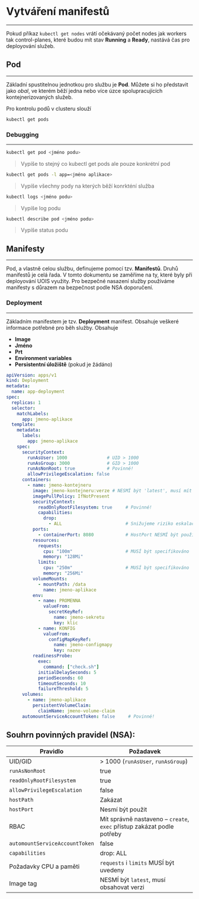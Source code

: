 # Vytváření manifestů

***

Pokud příkaz `kubectl get nodes` vrátí očekávaný počet nodes jak workers tak control-planes, které budou mít stav **Running** a **Ready**, nastává čas pro deployování služeb.

## Pod

***

Základní spustitelnou jednotkou pro službu je **Pod**. Můžete si ho představit jako *obal*, ve kterém běží jedna nebo více úzce spolupracujících kontejnerizovaných služeb.

Pro kontrolu podů v clusteru slouží
```bash
kubectl get pods
```

### Debugging

***

```bash
kubectl get pod <jméno podu>
```
> Vypíše to stejný co kubectl get pods ale pouze konkrétní pod
```bash
kubectl get pods -l app=<jméno aplikace>
```
> Vypíše všechny pody na kterých běží konrkténí služba

```bash
kubectl logs <jméno podu>
```
> Vypíše log podu

```bash
kubectl describe pod <jméno podu>
```
> Vypíše status podu

## Manifesty

***

Pod, a vlastně celou službu, definujeme pomocí tzv. **Manifestů**. Druhů manifestů je celá řada. V tomto dokumentu se zaměříme na ty, které byly při deployování UOIS využity.
Pro bezpečné nasazení služby používáme manifesty s důrazem na bezpečnost podle NSA doporučení.

### Deployment

***

Základním manifestem je tzv. **Deployment** manifest. Obsahuje veškeré informace potřebné pro běh služby. Obsahuje
- **Image**
- **Jméno**
- **Prt**
- **Environment variables**
- **Persistentní úložiště** (pokud je žádáno)

```app-deployment.yaml
apiVersion: apps/v1
kind: Deployment
metadata:
  name: app-deployment
spec:
  replicas: 1
  selector:
    matchLabels:
      app: jmeno-aplikace
  template:
    metadata:
      labels:
        app: jmeno-aplikace
    spec:
      securityContext:
        runAsUser: 1000               # UID > 1000
        runAsGroup: 3000              # GID > 1000
        runAsNonRoot: true            # Povinné!
        allowPrivilegeEscalation: false
      containers:
        - name: jmeno-kontejneru
          image: jmeno-kontejneru:verze # NESMÍ být 'latest', musí mít konkrétní verzi
          imagePullPolicy: IfNotPresent
          securityContext:
            readOnlyRootFilesystem: true     # Povinné!
            capabilities:
              drop:
                - ALL                        # Snižujeme riziko eskalace
          ports:
            - containerPort: 8080            # HostPort NESMÍ být použit
          resources:
            requests:
              cpu: "100m"                    # MUSÍ být specifikováno
              memory: "128Mi"
            limits:
              cpu: "250m"                    # MUSÍ být specifikováno
              memory: "256Mi"
          volumeMounts:
            - mountPath: /data
              name: jmeno-aplikace
          env:
            - name: PROMENNA
              valueFrom:
                secretKeyRef:
                  name: jmeno-sekretu
                  key: klic
            - name: KONFIG
              valueFrom:
                configMapKeyRef:
                  name: jmeno-configmapy
                  key: nazev
          readinessProbe:
            exec:
              command: ["check.sh"]
            initialDelaySeconds: 5
            periodSeconds: 60
            timeoutSeconds: 10
            failureThreshold: 5
      volumes:
        - name: jmeno-aplikace
          persistentVolumeClaim:
            claimName: jmeno-volume-claim
      automountServiceAccountToken: false     # Povinné!
```

## Souhrn povinných pravidel (NSA):

| Pravidlo                       | Požadavek                                                              |
| ------------------------------ | ---------------------------------------------------------------------- |
| UID/GID                        | > 1000 (`runAsUser`, `runAsGroup`)                                     |
| `runAsNonRoot`                 | true                                                                   |
| `readOnlyRootFilesystem`       | true                                                                   |
| `allowPrivilegeEscalation`     | false                                                                  |
| `hostPath`                     | Zakázat                                                                |
| `hostPort`                     | Nesmí být použit                                                       |
| RBAC                           | Mít správně nastaveno – `create`, `exec` přístup zakázat podle potřeby |
| `automountServiceAccountToken` | false                                                                  |
| `capabilities`                 | drop: ALL                                                              |
| Požadavky CPU a paměti         | `requests` i `limits` MUSÍ být uvedeny                                 |
| Image tag                      | NESMÍ být `latest`, musí obsahovat verzi                               |


